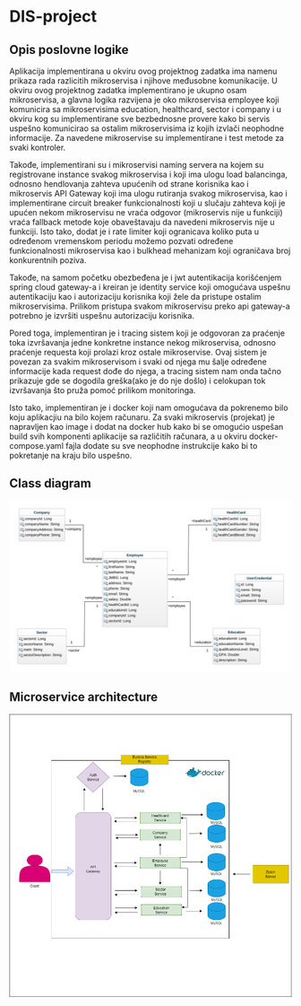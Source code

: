 # DIS-project
## Opis poslovne logike
Aplikacija implementirana u okviru ovog projektnog zadatka ima namenu prikaza rada razlicitih mikroservisa i njihove međusobne komunikacije. U okviru ovog projektnog zadatka implementirano je ukupno osam mikroservisa, a glavna logika razvijena je oko mikroservisa employee koji komunicira sa mikroservisima education, healthcard, sector i company i u okviru kog su implementirane sve bezbednosne provere kako bi servis uspešno komunicirao sa ostalim mikroservisima iz kojih izvlači
neophodne informacije. Za navedene mikroservise su implementirane i test metode za svaki kontroler.

Takođe, implementirani su i mikroservisi naming servera na kojem su registrovane instance svakog mikroservisa i koji ima ulogu load balancinga,
odnosno hendlovanja zahteva upućenih od strane korisnika kao i mikroservis API Gateway koji ima ulogu rutiranja svakog mikroservisa, kao i implementirane
circuit breaker funkcionalnosti koji u slučaju zahteva koji je upućen nekom mikroservisu ne vraća odgovor (mikroservis nije u funkciji) vraća fallback metode koje obaveštavaju da navedeni mikroservis nije u funkciji. Isto tako, dodat je i rate limiter koji ogranicava koliko puta u određenom vremenskom periodu 
možemo pozvati određene funkcionalnosti mikroservisa kao i bulkhead mehanizam koji ograničava broj konkurentnih poziva. 

Takođe, na samom početku obezbeđena je i jwt autentikacija korišćenjem spring cloud gateway-a i kreiran je identity service koji omogućava uspešnu autentikaciju kao i autorizaciju korisnika koji žele da pristupe ostalim mikroservisima. Prilikom pristupa svakom mikroservisu preko api gateway-a potrebno je izvršiti uspešnu autorizaciju korisnika. 

Pored toga, implementiran je i tracing sistem koji je odgovoran za praćenje toka izvršavanja jedne konkretne instance nekog mikroservisa, odnosno praćenje requesta koji prolazi kroz ostale mikroservise. Ovaj sistem je povezan za svakim mikroservisom i svaki od njega mu šalje određene informacije kada request dođe do njega, a tracing sistem nam onda tačno prikazuje gde se dogodila greška(ako je do nje došlo) i celokupan tok izvršavanja što pruža pomoć prilikom monitoringa.

Isto tako, implementiran je i docker koji nam omogućava da pokrenemo bilo koju aplikacjiu na bilo kojem računaru. Za svaki mikroservis (projekat) je napravljen kao image i dodat na docker hub kako bi se omogućio uspešan build svih komponenti aplikacije sa različitih računara, a u okviru docker-compose.yaml fajla dodate su sve neophodne instrukcije kako bi to pokretanje na kraju bilo uspešno.

## Class diagram
![Class diagram](classDiagram.jpeg)

## Microservice architecture
![Architecture diagram](arhitektura.png)
